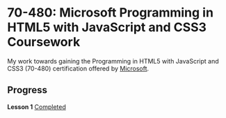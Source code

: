70-480: Microsoft Programming in HTML5 with JavaScript and CSS3 Coursework
==========================================================================

My work towards gaining the Programming in HTML5 with JavaScript and CSS3 (70-480) certification offered by [Microsoft](https://www.microsoft.com/learning/en-gb/exam-70-480.aspx).


Progress
--------
**Lesson 1** [Completed](https://github.com/jacobwarduk/70-480-microsoft-html5-javascript-css3-coursework/blob/master/Chapter%202/lesson-1.txt)
